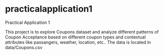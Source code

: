 # practicalapplication1
Practical Application 1 

This project is to explore Coupons dataset and analyze different patterns of Coupon Acceptance based on different coupon types and contextual attributes like passangers, weather, location, etc.. The data is located in data/Coupons.csv
